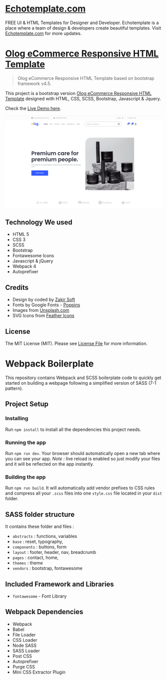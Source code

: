 # [Echotemplate.com](https://echotemplate.com)
FREE UI & HTML Templates for Designer and Developer. Echotemplate is a place where a team of design & developers create beautiful templates. Visit [Echotemplate.com](https://echotemplate.com) for more updates.

# [Olog eCommerce Responsive HTML Template](https://echotemplate.com)

> Olog eCommerce Responsive HTML Template based on bootstrap framework v4.5.

This project is a bootstrap version [Olog eCommerce Responsive HTML Template](https://www.echotemplate.com/templates/olog-ecommerce-responsive-html-template) designed with HTML, CSS, SCSS, Bootstrap, Javascript & Jquery.

Check the [Live Demo here](https://demo.echotemplate.com/blogy-responsive-blog-html-template/).

![](dist/images/screenshot.png)

## Technology We used
- HTML 5
- CSS 3
- SCSS 
- Bootstrap
- Fontawesome Icons 
- Javascript & jQuery
- Webpack 4
- Autoprefixer 

## Credits
- Design by coded by [Zakir Soft](https://zakirsoft.com)
- Fonts by Google Fonts - [Poppins](https://fonts.google.com/specimen/Poppins)
- Images from [Unsplash.com](http://unsplash.com)
- SVG Icons from [Feather Icons](https://feathericons.com)

## License
The MIT License (MIT). Please see [License File](LICENSE.md) for more information.

# Webpack Boilerplate
This repository contains Webpack and SCSS boilerplate code to quickly get started on building a webpage following a simplified version of SASS (7-1 pattern).


## Project Setup
### Installing
Run `npm install` to install all the dependencies this project needs. 

### Running the app
Run `npm run dev`. Your browser should automatically open a new tab where you can see your app.
*Note :* live reload is enabled so just modify your files and it will be reflected on the app instantly.

### Building the app
Run `npm run build`. It will automatically add vendor prefixes to CSS rules and compress all your `.scss` files into one `style.css` file located in your `dist` folder.


## SASS folder structure
It contains these folder and files : 

- `abstracts` : functions, variables
- `base` : reset, typography,
- `components` : buttons, form
- `layout` : footer, header, nav, breadcrumb
- `pages` : contact, home,
- `themes` : theme
- `vendors` : bootstrap, fontawesome

## Included Framework and Libraries
- `fontawesome` - Font Library

## Webpack Dependencies
- Webpack
- Babel
- File Loader
- CSS Loader
- Node SASS
- SASS Loader
- Post CSS 
- Autoprefixer
- Purge CSS
- Mini CSS Extractor Plugin




